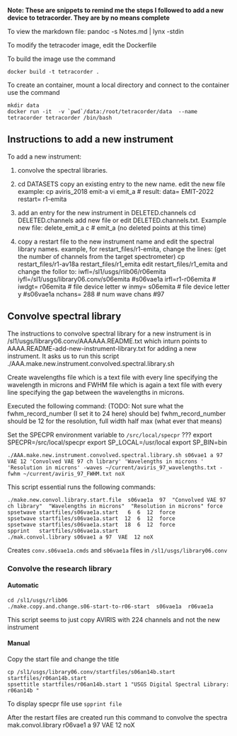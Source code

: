 **Note: These are snippets to remind me the steps I followed to add a new device to tetracorder. They are by no means complete**

To view the markdown file: pandoc -s Notes.md | lynx -stdin

To modify the tetracoder image, edit the Dockerfile

To build the image use the command
```
docker build -t tetracorder .
```

To create an container, mount a local directory and connect to the container use the command
```
mkdir data
docker run -it  -v `pwd`/data:/root/tetracorder/data  --name tetracorder tetracorder /bin/bash
```


## Instructions to add a new instrument
To add a new instrument:

1) convolve the spectral libraries.

2) cd DATASETS
   copy an existing entry to the new name.
   edit the new file
   example:  cp aviris_2018 emit-a
             vi emit_a     # result:
             data=    EMIT-2022
             restart= r1-emita

3) add an entry for the new instrument in DELETED.channels
   cd DELETED.channels
   add new file or edit DELETED.channels.txt.
   Example new file:
   delete_emit_a
    c   # emit_a   (no deleted points at this time)

4) copy a restart file to the new instrument name and edit the spectral library names.
     example, for  restart_files/r1-emita, change the lines:
                   (get the number of channels from the target spectrometer)
        cp restart_files/r1-av18a  restart_files/r1_emita
        edit  restart_files/r1_emita   and change the follor to:
        iwfl=/sl1/usgs/rlib06/r06emita  
        iyfl=/sl1/usgs/library06.conv/s06emita #s06vae1a
        irfl=r1-r06emita
        #
        iwdgt=      r06emita  # file device letter w
        inmy=       s06emita  # file device letter y #s06vae1a
        nchans=          288  # num wave chans #97



## Convolve spectral library
The instructions to convolve spectral library for a new instrument is in /sl1/usgs/library06.conv/AAAAAA.README.txt which inturn points to AAAA.README-add-new-instrument-library.txt for adding a new instrument.
It asks us to run this script ./AAA.make.new.instrument.convolved.spectral.library.sh

Create wavelengths file which is a text file with every line specifying the wavelength in microns and FWHM file which is again a text file with every line specifying the gap between the wavelengths in microns.

Executed the following command: (TODO: Not sure what the fwhm_record_number (I set it to 24 here) should be)
fwhm_record_number should be 12 for the resolution, full width half max (what ever that means)

Set the SPECPR environment variable to `/src/local/specpr` ???
export SPECPR=/src/local/specpr
export SP_LOCAL=/usr/local
export SP_BIN=bin

```
./AAA.make.new.instrument.convolved.spectral.library.sh s06vae1 a 97 VAE 12 'Convolved VAE 97 ch library' 'Wavelengths in microns ' 'Resolution in microns' -waves ~/current/aviris_97_wavelengths.txt -fwhm ~/current/aviris_97_FWHM.txt noX  
```
This script essential runs the following commands:
```
./make.new.convol.library.start.file  s06vae1a  97  "Convolved VAE 97 ch library"  "Wavelengths in microns"  "Resolution in microns" force 
spsetwave startfiles/s06vae1a.start   6  6  12  force
spsetwave startfiles/s06vae1a.start  12  6  12  force
spsetwave startfiles/s06vae1a.start  18  6  12  force 
spprint   startfiles/s06vae1a.start
./mak.convol.library s06vae1 a 97  VAE  12 noX 
```

Creates
`conv.s06vae1a.cmds` and `s06vae1a` files in `/sl1/usgs/library06.conv`

### Convolve the research library

#### Automatic 
```
cd /sl1/usgs/rlib06
./make.copy.and.change.s06-start-to-r06-start  s06vae1a  r06vae1a
```
This script seems to just copy AVIRIS with 224 channels and not the new instrument

#### Manual 
Copy the start file and change the title
```
cp /sl1/usgs/library06.conv/startfiles/s06an14b.start startfiles/r06an14b.start  
spsettitle startfiles/r06an14b.start 1 "USGS Digital Spectral Library: r06an14b "
```

To display specpr file use `spprint file`

After the restart files are created run this command to convolve the spectra
mak.convol.library r06vae1 a 97 VAE 12 noX
